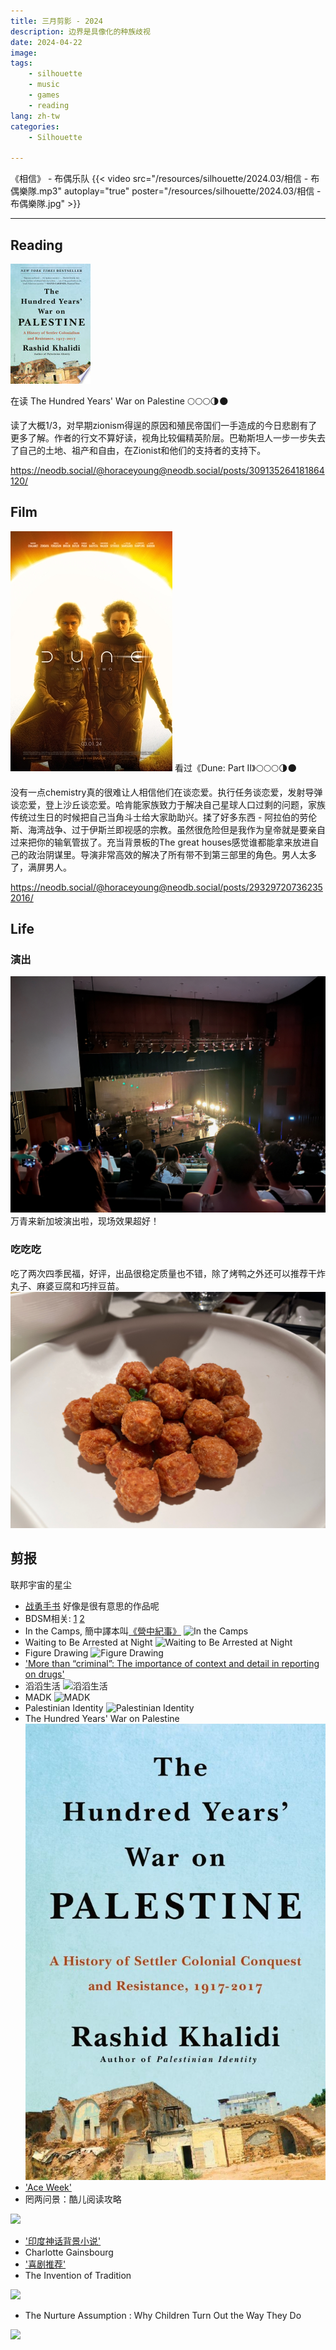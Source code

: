 ```yaml
---
title: 三月剪影 - 2024
description: 边界是具像化的种族歧视
date: 2024-04-22
image:
tags:
    - silhouette
    - music
    - games
    - reading
lang: zh-tw
categories:
    - Silhouette

---
```


《相信》 - 布偶乐队
{{< video src="/resources/silhouette/2024.03/相信 - 布偶樂隊.mp3" autoplay="true" poster="/resources/silhouette/2024.03/相信 - 布偶樂隊.jpg" >}}

---

## Reading


![](021300f601-30e2-4da3-8c55-8334b6695cab.jpg)

在读 The Hundred Years' War on Palestine 🌕🌕🌕🌗🌑

读了大概1/3，对早期zionism得逞的原因和殖民帝国们一手造成的今日悲剧有了更多了解。作者的行文不算好读，视角比较偏精英阶层。巴勒斯坦人一步一步失去了自己的土地、祖产和自由，在Zionist和他们的支持者的支持下。

https://neodb.social/@horaceyoung@neodb.social/posts/309135264181864120/

## Film

![](image.png)
看过《Dune: Part II》🌕🌕🌕🌗🌑

没有一点chemistry真的很难让人相信他们在谈恋爱。执行任务谈恋爱，发射导弹谈恋爱，登上沙丘谈恋爱。哈肯能家族致力于解决自己星球人口过剩的问题，家族传统过生日的时候把自己当角斗士给大家助助兴。揉了好多东西 - 阿拉伯的劳伦斯、海湾战争、过于伊斯兰即视感的宗教。虽然很危险但是我作为皇帝就是要亲自过来把你的输氧管拔了。充当背景板的The great houses感觉谁都能拿来放进自己的政治阴谋里。导演非常高效的解决了所有带不到第三部里的角色。男人太多了，满屏男人。

https://neodb.social/@horaceyoung@neodb.social/posts/293297207362352016/

## Life

### 演出
![](IMG_6636.jpeg)
万青来新加坡演出啦，现场效果超好！

### 吃吃吃

吃了两次四季民福，好评，出品很稳定质量也不错，除了烤鸭之外还可以推荐干炸丸子、麻婆豆腐和巧拌豆苗。
![](IMG_6611.jpeg)


## 剪报

联邦宇宙的星尘

- [战勇手书](https://www.bilibili.com/video/BV1LC411W7GX) 好像是很有意思的作品呢
- BDSM相关: [1](https://m.cmx.im/@yukimomo/111967744203936724) [2](https://forum-lucifer.com/@Michael/111981071503921798)
- In the Camps, 簡中譯本叫[《營中紀事》](https://chuangcn.org/books/%E8%90%A5%E4%B8%AD%E7%BA%AA%E4%BA%8B/)
![In the Camps](020530d218-b93b-4161-b8d5-20a66e746633.jpg)
- Waiting to Be Arrested at Night
![Waiting to Be Arrested at Night](678242f0-e4a9-4ea6-909a-5d943de1e57b.jpg)
- Figure Drawing
![Figure Drawing](ae23f46eb2401d6c.jpg)
- ['More than “criminal”: The importance of context and detail in reporting on drugs'](https://www.wethecitizens.net/more-than-criminal-the-importance-of-context-and-detail/)
-  滔滔生活
![滔滔生活](s34320436.jpg)
- MADK
![MADK](thumb-1971-0_jpg.jpg)
- Palestinian Identity
![Palestinian Identity](b542ef87024f6a13.png)
- The Hundred Years' War on Palestine
![The Hundred Years' War on Palestine](5cbc328587abd5a8.jpg)
- ['Ace Week'](https://alive.bar/@irisinstrangeland/109229227834632118)
- 罔两问景：酷儿阅读攻略

![](050da33745-a241-4179-8e5c-c04fd43f8b76.jpg)
- ['印度神话背景小说'](https://m.otter.homes/@anywaythewindblows/111919330616513195)
- Charlotte Gainsbourg
- ['喜剧推荐'](https://alive.bar/@zarathustra/111895039391772082)
- The Invention of Tradition

![](275ced6e54-b3dd-4316-a537-a66ca5786133.jpg)
- The Nurture Assumption : Why Children Turn Out the Way They Do

![](15366c35e4-ea3b-4b5a-829d-dc0f3eb38b31.jpg)
